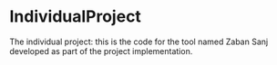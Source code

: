 # IndividualProject
The individual project: this is the code for the tool named Zaban Sanj developed as part of the project implementation.
